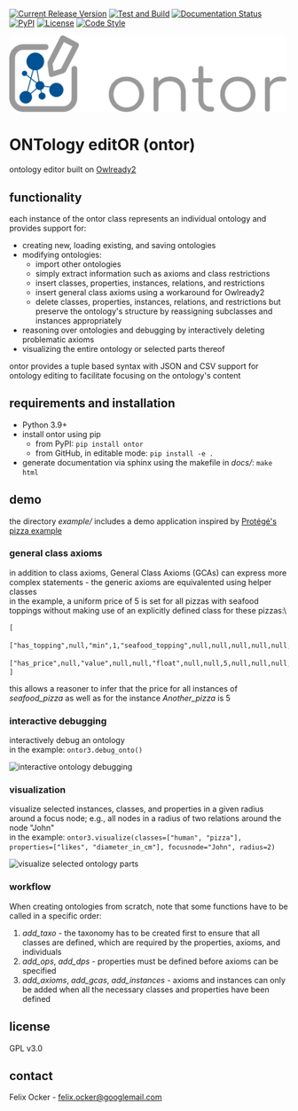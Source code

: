 [![Current Release Version](https://img.shields.io/github/v/release/felixocker/ontor?logo=github)](https://github.com/felixocker/ontor/releases/)
[![Test and Build](https://img.shields.io/github/workflow/status/felixocker/ontor/test-and-build?logo=github)](https://github.com/felixocker/ontor/actions/workflows/publish-to-testpypi.yml)
[![Documentation Status](https://readthedocs.org/projects/felixocker-ontor/badge/?version=latest)](https://felixocker-ontor.readthedocs.io/en/latest/?badge=latest)
[![PyPI](https://img.shields.io/pypi/v/ontor)](https://pypi.org/project/ontor/)
[![License](https://img.shields.io/badge/license-GPLv3-blue)](https://www.gnu.org/licenses/gpl-3.0.html)
[![Code Style](https://img.shields.io/badge/code%20style-black-000000.svg)](https://github.com/psf/black)

<img src="https://github.com/felixocker/ontor/raw/main/docs/ontor-logo.svg" alt="ontor logo" width="500"/>

# ONTology editOR (ontor)
ontology editor built on [Owlready2](https://pypi.org/project/Owlready2/)

## functionality
each instance of the ontor class represents an individual ontology and provides support for:
* creating new, loading existing, and saving ontologies
* modifying ontologies:
  * import other ontologies
  * simply extract information such as axioms and class restrictions
  * insert classes, properties, instances, relations, and restrictions
  * insert general class axioms using a workaround for Owlready2
  * delete classes, properties, instances, relations, and restrictions but preserve the ontology's structure by reassigning subclasses and instances appropriately
* reasoning over ontologies and debugging by interactively deleting problematic axioms
* visualizing the entire ontology or selected parts thereof

ontor provides a tuple based syntax with JSON and CSV support for ontology editing to facilitate focusing on the ontology's content

## requirements and installation
* Python 3.9+
* install ontor using pip
  * from PyPI: ```pip install ontor```
  * from GitHub, in editable mode: ```pip install -e .```
* generate documentation via sphinx using the makefile in *docs/*: ```make html```

## demo

the directory *example/* includes a demo application inspired by [Protégé's pizza example](https://protegewiki.stanford.edu/wiki/Protege4Pizzas10Minutes)

### general class axioms
in addition to class axioms, General Class Axioms (GCAs) can express more complex statements - the generic axioms are equivalented using helper classes\
in the example, a uniform price of 5 is set for all pizzas with seafood toppings without making use of an explicitly defined class for these pizzas:\
```
[
  ["has_topping",null,"min",1,"seafood_topping",null,null,null,null,null,null,null,true],
  ["has_price",null,"value",null,null,"float",null,null,5,null,null,null,true]
]
```
this allows a reasoner to infer that the price for all instances of *seafood_pizza* as well as for the  instance *Another_pizza* is 5

### interactive debugging
interactively debug an ontology\
in the example: ```ontor3.debug_onto()```

<img src="https://github.com/felixocker/ontor/raw/main/docs/debug.gif" alt="interactive ontology debugging" width="500"/>

### visualization
visualize selected instances, classes, and properties in a given radius around a focus node; e.g., all nodes in a radius of two relations around the node "John"\
in the example: ```ontor3.visualize(classes=["human", "pizza"], properties=["likes", "diameter_in_cm"], focusnode="John", radius=2)```

<img src="https://github.com/felixocker/ontor/raw/main/docs/visualize.png" alt="visualize selected ontology parts" width="500"/>

### workflow

When creating ontologies from scratch, note that some functions have to be called in a specific order:
1. *add_taxo* - the taxonomy has to be created first to ensure that all classes are defined, which are required by the properties, axioms, and individuals
2. *add_ops*, *add_dps* - properties must be defined before axioms can be specified
3. *add_axioms*, *add_gcas*, *add_instances* - axioms and instances can only be added when all the necessary classes and properties have been defined

## license
GPL v3.0

## contact
Felix Ocker - [felix.ocker@googlemail.com](mailto:felix.ocker@googlemail.com)
